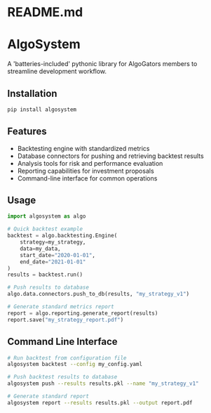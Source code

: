 
# README.md
# AlgoSystem

A 'batteries-included' pythonic library for AlgoGators members to streamline development workflow.

## Installation

```bash
pip install algosystem
```

## Features

- Backtesting engine with standardized metrics
- Database connectors for pushing and retrieving backtest results
- Analysis tools for risk and performance evaluation
- Reporting capabilities for investment proposals
- Command-line interface for common operations

## Usage

```python
import algosystem as algo

# Quick backtest example
backtest = algo.backtesting.Engine(
    strategy=my_strategy,
    data=my_data,
    start_date="2020-01-01",
    end_date="2021-01-01"
)
results = backtest.run()

# Push results to database
algo.data.connectors.push_to_db(results, "my_strategy_v1")

# Generate standard metrics report
report = algo.reporting.generate_report(results)
report.save("my_strategy_report.pdf")
```

## Command Line Interface

```bash
# Run backtest from configuration file
algosystem backtest --config my_config.yaml

# Push backtest results to database
algosystem push --results results.pkl --name "my_strategy_v1"

# Generate standard report
algosystem report --results results.pkl --output report.pdf
```